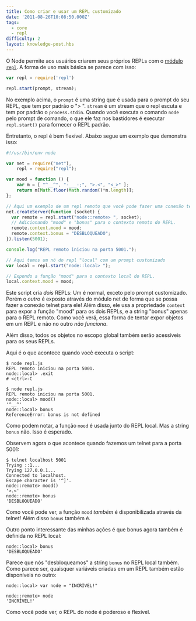 ```yaml
---
title: Como criar e usar um REPL customizado
date: '2011-08-26T10:08:50.000Z'
tags:
  - core
  - repl
difficulty: 2
layout: knowledge-post.hbs
---
```


O Node permite aos usuários criarem seus próprios REPLs com o [módulo `repl`](https://nodejs.org/dist/latest/docs/api/repl.html). A forma de uso mais básica se parece com isso:

```js
var repl = require('repl')

repl.start(prompt, stream);
```

No exemplo acima, o `prompt` é uma string que é usada para o prompt do seu REPL, que tem por padrão o "> ". `stream` é um stream que o repl escuta e tem por padrão o `process.stdin`. Quando você executa o comando `node` pelo prompt de comando, o que ele faz nos bastidores é executar `repl.start()` para fornecer o REPL padrão.

Entretanto, o repl é bem flexível. Abaixo segue um exemplo que demonstra isso:

```js
#!/usr/bin/env node

var net = require("net"),
    repl = require("repl");

var mood = function () {
    var m = [ "^__^", "-___-;", ">.<", "<_>" ];
    return m[Math.floor(Math.random()*m.length)];
};

// Aqui um exemplo de um repl remoto que você pode fazer uma conexão telnet!
net.createServer(function (socket) {
  var remote = repl.start("node::remote> ", socket);
  // Adicionando "mood" e "bonus" para o contexto remoto do REPL.
  remote.context.mood = mood;
  remote.context.bonus = "DESBLOQUEADO";
}).listen(5001);

console.log("REPL remoto iniciou na porta 5001.");

// Aqui temos um nó do repl "local" com um prompt customizado
var local = repl.start("node::local> ");

// Expondo a função "mood" para o contexto local do REPL.
local.context.mood = mood;
```

Este script cria *dois* REPLs: Um é normal, exceto pelo prompt customizado. Porém o  *outro* é exposto através do módulo net de forma que se possa fazer a conexão telnet para ele! Além disso, ele usa a propriedade `context` para expor a função "mood" para os dois REPLs, e a string "bonus" apenas para o REPL remoto. Como você verá, essa forma de tentar expor objetos em um REPL e não no outro *não funciona*.

Além disso, todos os objetos no escopo global também serão acessíveis para os seus REPLs.

Aqui é o que acontece quando você executa o script:

```shell
$ node repl.js
REPL remoto iniciou na porta 5001.
node::local> .exit
# <ctrl>-C

$ node repl.js
REPL remoto iniciou na porta 5001.
node::local> mood()
'^__^'
node::local> bonus
ReferenceError: bonus is not defined
```

Como podem notar, a função `mood` é usada junto do REPL local. Mas a string `bonus` não. Isso é esperado.

Observem agora o que acontece quando fazemos um telnet para a porta 5001:

```shell
$ telnet localhost 5001
Trying ::1...
Trying 127.0.0.1...
Connected to localhost.
Escape character is '^]'.
node::remote> mood()
'>.<'
node::remote> bonus
'DESBLOQUEADO'
```

Como você pode ver, a função `mood` *também* é disponibilizada através da telnet! Além disso `bonus` também é.

Outro ponto interessante das minhas ações é que bonus agora também é definida no REPL local:

```shell
node::local> bonus
'DESBLOQUEADO'
```

Parece que nós "desbloqueamos" a string `bonus` no REPL local também. Como parece ser, quaisquer variáveis criadas em um REPL também estão disponíveis no outro:

```shell
node::local> var node = "INCRÍVEL!"

node::remote> node
'INCRÍVEL!'
```

Como você pode ver, o REPL do node é poderoso e flexível.
